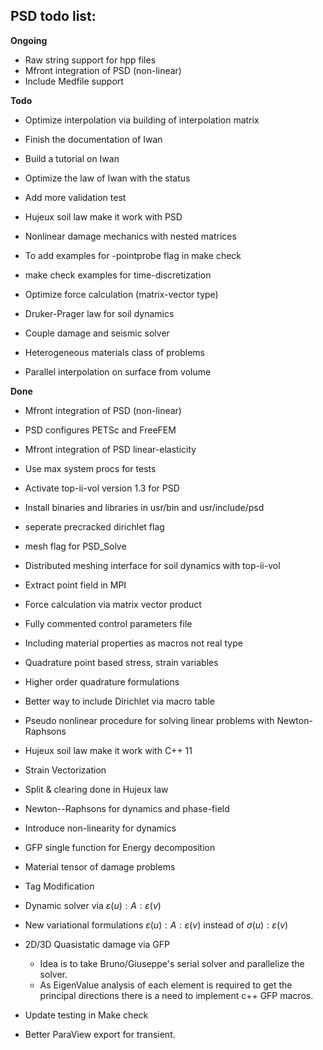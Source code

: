 ## PSD todo list:



**Ongoing**
- Raw string support for hpp files
- Mfront integration of PSD (non-linear)
- Include Medfile support



**Todo**

- Optimize interpolation via building of interpolation matrix

-  Finish the documentation of Iwan 
-  Build a tutorial on Iwan 
-  Optimize the law of Iwan with the status
-  Add more validation test 
-  Hujeux soil law make it work with PSD
-  Nonlinear damage mechanics with nested matrices 

-  To add examples for -pointprobe flag in make check
-  make check examples for time-discretization
-  Optimize force calculation (matrix-vector type)
-  Druker-Prager law for soil dynamics
-  Couple damage and seismic solver
-  Heterogeneous materials class of problems
-  Parallel interpolation on surface from volume





**Done**

- Mfront integration of PSD (non-linear)

- PSD configures PETSc and FreeFEM

- Mfront integration of PSD  linear-elasticity

- Use max system procs for tests
- Activate top-ii-vol version 1.3 for PSD

-  Install binaries and libraries in usr/bin and usr/include/psd
-  seperate precracked dirichlet flag

-  mesh flag for PSD_Solve
-  Distributed meshing interface for soil dynamics with top-ii-vol
-  Extract point field in MPI
-  Force calculation via matrix vector product
-  Fully commented control parameters file
-  Including material properties as macros not real type
-  Quadrature point based stress, strain variables  
-  Higher order quadrature formulations
-  Better way to include Dirichlet via macro table
-  Pseudo nonlinear procedure for solving linear problems with Newton-Raphsons
-  Hujeux soil law make it work with C++ 11
-  Strain Vectorization
-  Split & clearing done in Hujeux law
-  Newton--Raphsons for dynamics and phase-field
-  Introduce non-linearity for dynamics
-  GFP single function for Energy decomposition
-  Material tensor of damage problems
-  Tag Modification
-  Dynamic solver via $\varepsilon(u):A:\varepsilon(v)$
-  New variational formulations $\varepsilon(u):A:\varepsilon(v)$ instead of $\sigma(u): \varepsilon (v)$
-  2D/3D Quasistatic damage via GFP 
	- Idea is to take  Bruno/Giuseppe's serial solver and  parallelize the solver.
	- As EigenValue analysis of each element is required to get the principal directions there is a need to implement c++ GFP macros. 
-  Update testing in Make check
-  Better ParaView export for transient.

